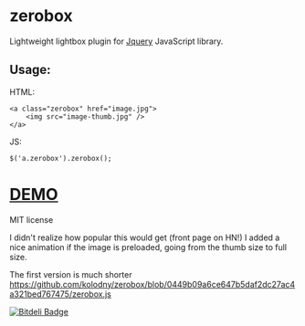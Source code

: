 zerobox
=======

Lightweight lightbox plugin for [Jquery](http://jquery.com) JavaScript library.

## Usage:

HTML:

    <a class="zerobox" href="image.jpg">
        <img src="image-thumb.jpg" />
    </a>

JS:

    $('a.zerobox').zerobox();

# [DEMO](http://goo.gl/30rcg)

MIT license

I didn't realize how popular this would get (front page on HN!) I added a nice animation if the image is preloaded, going from the thumb size to full size.

The first version is much shorter https://github.com/kolodny/zerobox/blob/0449b09a6ce647b5daf2dc27ac4a321bed767475/zerobox.js

[![Bitdeli Badge](https://d2weczhvl823v0.cloudfront.net/kolodny/zerobox/trend.png)](https://bitdeli.com/free "Bitdeli Badge")